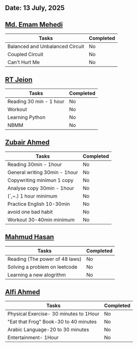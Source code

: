 ## Date: 13 July, 2025

## [Md. Emam Mehedi](https://github.com/mdemammehedi-159)
|Tasks|Completed|
|-------|-----|
|Balanced and Unbalanced Circuit | No|
|Coupled Circuit | No|
|Can't Hurt Me | No|
## [RT Jeion](https://github.com/RT-Jeion)
|Tasks|Completed|
|-------|-----|
|Reading 30 min - 1 hour| No|
|Workout | No|
|Learning Python|No|
|NBMM|No|
## [Zubair Ahmed](https://github.com/zubair-rex)
|Tasks|Completed|
|-------|-----|
|Reading 30min - 1hour | No|
|General writing 30min - 1hour | No|
|Copywriting minimun 1 copy | No|
|Analyse copy 30min - 1hour | No|
|(`,~.) 1 hour minimum | No|
|Practice English 10-30min | No|
|avoid one bad habit | No|
|Workout 30-40min minimum | No|
## [Mahmud Hasan](https://github.com/mahmud1223)
|Tasks|Completed|
|-------|-----|
|Reading (The power of 48 laws)| No|
|Solving a problem on leetcode | No|
|Learning a new alogrithm      | No|
## [Alfi Ahmed](https://github.com/alfiahmed160)
|Tasks|Completed|
|-------|-----|
| Physical Exercise- 30 minutes to 1Hour | No|
|"Eat that Frog" Book-30 to 40 minutes| No|
|Arabic Language-20 to 30 minutes | No|
|Entertainment- 1Hour| No|
